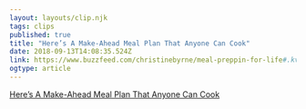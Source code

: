 ```yaml
---
layout: layouts/clip.njk 
tags: clips 
published: true 
title: "Here’s A Make-Ahead Meal Plan That Anyone Can Cook" 
date: 2018-09-13T14:08:35.524Z 
link: https://www.buzzfeed.com/christinebyrne/meal-preppin-for-life#.kvAjv03x9R 
ogtype: article 
---
```

[ Here’s A Make-Ahead Meal Plan That Anyone Can Cook ]( https://www.buzzfeed.com/christinebyrne/meal-preppin-for-life#.kvAjv03x9R ) 
